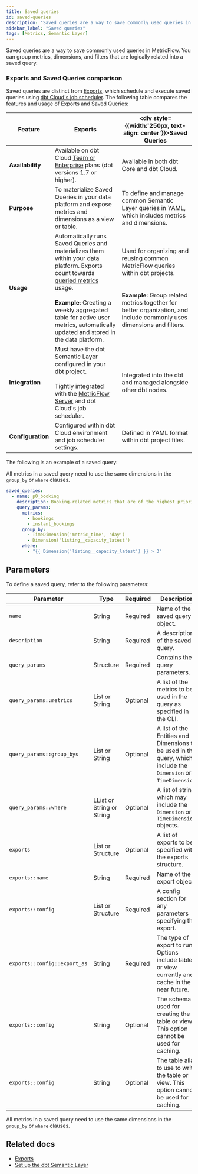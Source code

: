 ```yaml
---
title: Saved queries
id: saved-queries
description: "Saved queries are a way to save commonly used queries in MetricFlow. They can be used to save time and avoid writing the same query over and over again."
sidebar_label: "Saved queries"
tags: [Metrics, Semantic Layer]
---
```


Saved queries are a way to save commonly used queries in MetricFlow. You can group metrics, dimensions, and filters that are logically related into a saved query. 

### Exports and Saved Queries comparison

Saved queries are distinct from [Exports](/docs/use-dbt-semantic-layer/exports), which schedule and execute saved queries using [dbt Cloud's job scheduler](/docs/deploy/job-scheduler). The following table compares the features and usage of Exports and Saved Queries:

| Feature |  Exports | <div style={{width:'250px, text-align: center'}}>Saved Queries</div>  |
| ----------- | ----------- | ---------------- |
| **Availability**    | Available on dbt Cloud [Team or Enterprise](https://www.getdbt.com/pricing/) plans (dbt versions 1.7 or higher).| Available in both dbt Core and dbt Cloud.     |
| **Purpose**         | To materialize Saved Queries in your data platform and expose metrics and dimensions as a view or table. | To define and manage common Semantic Layer queries in YAML, which includes metrics and dimensions.   |
| **Usage**           | Automatically runs Saved Queries and materializes them within your data platform. Exports count towards [queried metrics](/docs/cloud/billing#what-counts-as-a-queried-metric) usage. <br /><br />**Example**: Creating a weekly aggregated table for active user metrics, automatically updated and stored in the data platform.  | Used for organizing and reusing common MetricFlow queries within dbt projects.<br /><br /><br />**Example**: Group related metrics together for better organization, and include commonly uses dimensions and filters. | For materializing query results in the data platform. |
| **Integration**     | Must have the dbt Semantic Layer configured in your dbt project.<br /><br />Tightly integrated with the [MetricFlow Server](/docs/use-dbt-semantic-layer/sl-architecture#components) and dbt Cloud's job scheduler. | Integrated into the dbt <Term id="dag" /> and managed alongside other dbt nodes. |
| **Configuration**   | Configured within dbt Cloud environment and job scheduler settings. | Defined in YAML format within dbt project files.   |

The following is an example of a saved query:

All metrics in a saved query need to use the same dimensions in the `group_by` or `where` clauses.

```yaml
saved_queries:
  - name: p0_booking
    description: Booking-related metrics that are of the highest priority.
    query_params:
      metrics:
        - bookings
        - instant_bookings
      group_by:
        - TimeDimension('metric_time', 'day')
        - Dimension('listing__capacity_latest')
      where:
        - "{{ Dimension('listing__capacity_latest') }} > 3"
```

## Parameters

To define a saved query, refer to the following parameters:

| Parameter | Type    | Required | Description    |
|-------|---------|----------|----------------|
| `name`       | String    | Required     | Name of the saved query object.          |
| `description`     | String      | Required     | A description of the saved query.     |
| `query_params`       | Structure   | Required     | Contains the query parameters. |
| `query_params::metrics`   | List or String   | Optional    | A list of the metrics to be used in the query as specified in the CLI. |
| `query_params::group_bys`    | List or String          | Optional    | A list of the Entities and Dimensions to be used in the query, which include the `Dimension` or `TimeDimension`. |
| `query_params::where`        | LList or String  or String | Optional  | A list of string which may include the `Dimension` or `TimeDimension` objects. |
| `exports`     | List or Structure | Optional    | A list of exports to be specified with the exports structure.     |
| `exports::name`       | String               | Required     | Name of the export object.      |
| `exports::config`     | List or Structure     | Required     | A config section for any parameters specifying the export.  |
| `exports::config::export_as` | String    | Required     | The type of export to run. Options include table or view currently and cache in the near future.   |
| `exports::config`   | String   | Optional    | The schema used for creating the table or view. This option cannot be used for caching.   |
| `exports::config`  | String     | Optional    | The table alias to use to write the table or view.  This option cannot be used for caching.  |

All metrics in a saved query need to use the same dimensions in the `group_by` or `where` clauses.


## Related docs

- [Exports](/docs/use-dbt-semantic-layer/exports)
- [Set up the dbt Semantic Layer](/docs/use-dbt-semantic-layer/setup-sl)


